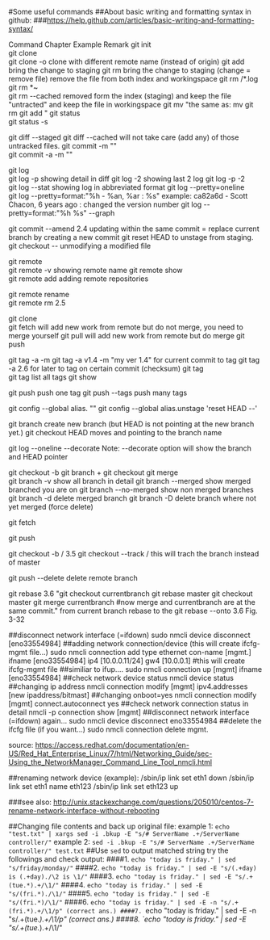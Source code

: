 #Some useful commands
##About basic writing and formatting syntax in github:
###https://help.github.com/articles/basic-writing-and-formatting-syntax/

Command	Chapter		Example	Remark
git init				
git clone <git URL>				
git clone -o <remote name> <git URL>				clone with different remote name (instead of origin)
git add <file name>				bring the change to staging
git rm <removed file name>				bring the change to staging (change = remove file) remove the file from both index and workingspace
git rm /\*.log				
git rm \*~				
git rm --cached <file name>				removed form the index (staging) and keep the file "untracted" and keep the file in workingspace
git mv <file from> <file to>				"the same as:
mv <file from> <file to>
git rm <file from>
git add <file to>"
git status				
git status -s				
				
git diff --staged			git diff --cached	will not take care (add any) of those untracked files.
git commit -m "<message>"				
git commit -a -m "<message>"				
				
git log				
git log -p				showing detail  in diff
git log -2				showing last 2 log
git log -p -2				
git log --stat				showing log in abbreviated format
git log --pretty=oneline				
git log --pretty=format:"%h - %an, %ar : %s"				example: ca82a6d - Scott Chacon, 6 years ago : changed the version number
git log --pretty=format:"%h %s" --graph				
				
git commit --amend	2.4			updating within the same commit = replace current branch by creating a new commit
git reset HEAD <file name>				to unstage from staging.
git checkout -- <file name>				unmodifying a modified file
				
git remote				
git remote -v				showing remote name
git remote show <remote name>				
git remote add <short name> <git reop url>				adding remote repositories
				
git remote rename <remote from> <remote to>				
git remote rm <remote to be delteted>	2.5			
				
				
git clone <url>				
git fetch <remote name>				will add new work from remote but do not merge, you need to merge yourself
git pull <remote name>				will add new work from remote but do merge
git push <remote name> <branch name>				
				
git tag -a <tag> -m <comment>			git tag -a v1.4 -m "my ver 1.4"	for current commit to tag
git tag -a <tag> <commit checksum>	2.6			for later to tag on certain commit (checksum)
git tag <tag>				
git tag				list all tags
git show <tag>				
				
git push <remote name> <tag>				push one tag
git push <remote name> --tags				push many tags
				
git config --global alias.<short aliases> "<command keywords>"			git config --global alias.unstage 'reset HEAD --'	
				
				
				
git branch <new branch name>				create new branch (but HEAD is not pointing at the new branch yet.)
git checkout <branch name>				HEAD moves and pointing to the branch name
				
git log --oneline --decorate				Note: --decorate option will show the branch and HEAD pointer
				
git checkout -b <new created branch>			git branch <new branch> + git checkout <new branch>	
git merge <to another branch merge in>				
git branch -v				show all branch in detail
git branch --merged				show merged branched you are on
git branch --no-merged				show non merged branches
git branch -d <branch>				delete merged branch
git branch -D <branch>				delete branch where not yet merged (force delete)
				
git fetch <remote>				
				
git push <remote> <your branch>				
				
git checkout -b <branch> <remote>/<branch>	3.5		git checkout --track <remote>/<branch>	this will trach the branch instead of master
				
git push <remote> --delete <branch>				delete remote branch
				
				
git rebase <branch basedwith>	3.6		"git checkout currentbranch
git rebase master
git checkout master
git merge currentbranch #now merge and currentbranch are at the same commit."	from current branch rebase to the <branch to>
git rebase --onto <branch base> <branch sibling> <branch main>	3.6	Fig. 3-32		


##disconnect network interface (=ifdown)
sudo nmcli device disconnect [eno33554984]
##adding network connection/device (this will create ifcfg-mgmt file…)
sudo nmcli connection add type ethernet con-name [mgmt.] ifname [eno33554984] ip4 [10.0.0.11/24] gw4 [10.0.0.1] #this will create ifcfg-mgmt file
##similiar to ifup….
sudo nmcli connection up [mgmt] ifname [eno33554984]
##check network device status
nmcli device status
##changing ip address
nmcli connection modify [mgmt] ipv4.addresses [new ipaddress/bitmast]
##changing onboot=yes
nmcli connection modify [mgmt] connect.autoconnect yes
##check network connection status in detail
nmcli -p connection show [mgmt]
##disconnect network interface (=ifdown) again…
sudo nmcli device disconnect eno33554984
##delete the ifcfg file (if you want…)
sudo nmcli connection delete mgmt.


source:
https://access.redhat.com/documentation/en-US/Red_Hat_Enterprise_Linux/7/html/Networking_Guide/sec-Using_the_NetworkManager_Command_Line_Tool_nmcli.html

##renaming network device (example):
/sbin/ip link set eth1 down
/sbin/ip link set eth1 name eth123
/sbin/ip link set eth123 up

###see also:
http://unix.stackexchange.com/questions/205010/centos-7-rename-network-interface-without-rebooting

##Changing file contents and back up original file:
example 1: `echo "test.txt" | xargs sed -i .bkup -E "s/# ServerName .+/ServerName controller/"`
example 2: `sed -i .bkup -E "s/# ServerName .+/ServerName controller/" test.txt`
##Use `sed` to output matched string
try the followings and check output:
####1. `echo "today is friday." | sed "s/friday/monday/"`
####2. `echo "today is friday." | sed -E "s/(.+day) is (.+day)./\2 is \1/"`
####3. `echo "today is friday." | sed -E "s/.+(tue.*).+/\1/"`
####4. `echo "today is friday." | sed -E "s/(fri.*)./\1/"`
####5. `echo "today is friday." | sed -E "s/(fri.*)/\1/"`
####6. `echo "today is friday." | sed -E -n "s/.+(fri.*).+/\1/p" (correct ans.)
####7. `echo "today is friday." | sed -E -n "s/.+(tue.*).+/\1/p" (correct ans.)
####8. `echo "today is friday." | sed -E "s/.+(tue.*).+/\1/"
